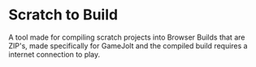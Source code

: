 # Scratch to Build
A tool made for compiling scratch projects into Browser Builds that are ZIP's, made specifically for GameJolt and the compiled build requires a internet connection to play.
